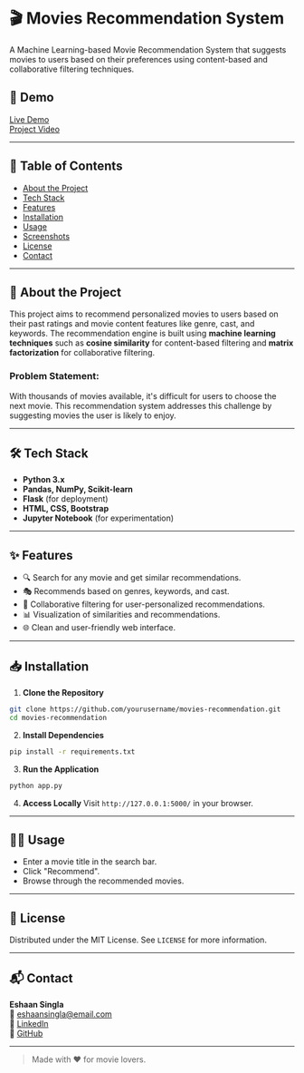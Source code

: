 # 🎬 Movies Recommendation System

A Machine Learning-based Movie Recommendation System that suggests movies to users based on their preferences using content-based and collaborative filtering techniques.

## 🚀 Demo
[Live Demo](https://your-demo-link.com)  
[Project Video](https://your-demo-video-link.com)

---

## 📂 Table of Contents
- [About the Project](#about-the-project)
- [Tech Stack](#tech-stack)
- [Features](#features)
- [Installation](#installation)
- [Usage](#usage)
- [Screenshots](#screenshots)
- [License](#license)
- [Contact](#contact)

---

## 📖 About the Project
This project aims to recommend personalized movies to users based on their past ratings and movie content features like genre, cast, and keywords. The recommendation engine is built using **machine learning techniques** such as **cosine similarity** for content-based filtering and **matrix factorization** for collaborative filtering.

### Problem Statement:
With thousands of movies available, it's difficult for users to choose the next movie. This recommendation system addresses this challenge by suggesting movies the user is likely to enjoy.

---

## 🛠 Tech Stack
- **Python 3.x**
- **Pandas, NumPy, Scikit-learn**
- **Flask** (for deployment)
- **HTML, CSS, Bootstrap**
- **Jupyter Notebook** (for experimentation)

---

## ✨ Features
- 🔍 Search for any movie and get similar recommendations.
- 🎭 Recommends based on genres, keywords, and cast.
- 👥 Collaborative filtering for user-personalized recommendations.
- 📊 Visualization of similarities and recommendations.
- 🌐 Clean and user-friendly web interface.

---

## 📥 Installation
1. **Clone the Repository**
```bash
git clone https://github.com/yourusername/movies-recommendation.git
cd movies-recommendation
```

2. **Install Dependencies**
```bash
pip install -r requirements.txt
```

3. **Run the Application**
```bash
python app.py
```

4. **Access Locally**
Visit `http://127.0.0.1:5000/` in your browser.

---

## 🧑‍💻 Usage
- Enter a movie title in the search bar.
- Click "Recommend".
- Browse through the recommended movies.

---

## 📄 License
Distributed under the MIT License. See `LICENSE` for more information.

---

## 📬 Contact
**Eshaan Singla**  
📧 eshaansingla@email.com  
🔗 [LinkedIn](https://www.linkedin.com/in/eshaansingla/)  
🔗 [GitHub](https://github.com/eshaansingla)

---

> Made with ❤️ for movie lovers.
